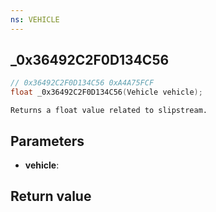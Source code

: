 ```yaml
---
ns: VEHICLE
---
```

## _0x36492C2F0D134C56

```c
// 0x36492C2F0D134C56 0xA4A75FCF
float _0x36492C2F0D134C56(Vehicle vehicle);
```

```
Returns a float value related to slipstream.  
```

## Parameters
* **vehicle**: 

## Return value

